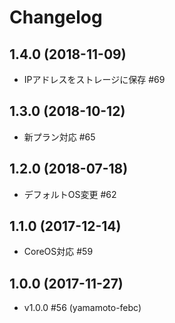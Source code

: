# Changelog

## 1.4.0 (2018-11-09)

* IPアドレスをストレージに保存 #69

## 1.3.0 (2018-10-12)

* 新プラン対応 #65

## 1.2.0 (2018-07-18)

* デフォルトOS変更 #62

## 1.1.0 (2017-12-14)

* CoreOS対応 #59

## 1.0.0 (2017-11-27)

* v1.0.0 #56 (yamamoto-febc)
